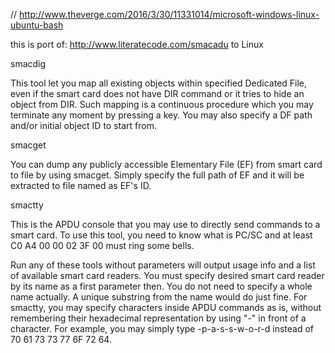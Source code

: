 
// http://www.theverge.com/2016/3/30/11331014/microsoft-windows-linux-ubuntu-bash





this is port of: http://www.literatecode.com/smacadu to Linux

smacdig

This tool let you map all existing objects within specified Dedicated
File, even if the smart card does not have DIR command or it tries to
hide an object from DIR. Such mapping is a continuous procedure which
you may terminate any moment by pressing a key. You may also specify a
DF path and/or initial object ID to start from.

smacget

You can dump any publicly accessible Elementary File (EF) from smart
card to file by using smacget. Simply specify the full path of EF and
it will be extracted to file named as EF's ID.

smactty

This is the APDU console that you may use to directly send commands to
a smart card. To use this tool, you need to know what is PC/SC and at
least C0 A4 00 00 02 3F 00 must ring some bells.

Run any of these tools without parameters will output usage info and a
list of available smart card readers. You must specify desired smart
card reader by its name as a first parameter then. You do not need to
specify a whole name actually. A unique substring from the name would
do just fine. For smactty, you may specify characters inside APDU
commands as is, without remembering their hexadecimal representation
by using "-" in front of a character. For example, you may simply type
-p-a-s-s-w-o-r-d instead of 70 61 73 73 77 6F 72 64.

